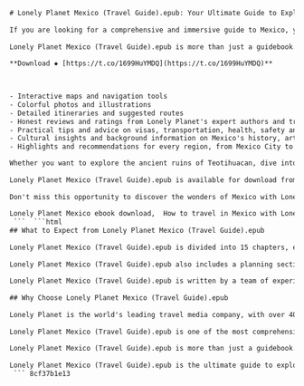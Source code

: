 ```html 
# Lonely Planet Mexico (Travel Guide).epub: Your Ultimate Guide to Exploring Mexico
 
If you are looking for a comprehensive and immersive guide to Mexico, you should consider downloading Lonely Planet Mexico (Travel Guide).epub. This ebook is the latest edition of Lonely Planet's best-selling travel guide to Mexico, covering all the top sights, activities, culture, cuisine and history of this diverse and vibrant country.
 
Lonely Planet Mexico (Travel Guide).epub is more than just a guidebook. It is a digital companion that will help you plan your trip, discover hidden gems, get off the beaten track and experience the best of Mexico. You can access it on any device, including your smartphone, tablet or laptop, and enjoy features such as:
 
**Download ✸ [https://t.co/1699HuYMDQ](https://t.co/1699HuYMDQ)**


 
- Interactive maps and navigation tools
- Colorful photos and illustrations
- Detailed itineraries and suggested routes
- Honest reviews and ratings from Lonely Planet's expert authors and travelers
- Practical tips and advice on visas, transportation, health, safety and more
- Cultural insights and background information on Mexico's history, art, music, festivals and cuisine
- Highlights and recommendations for every region, from Mexico City to Cabo Pulmo

Whether you want to explore the ancient ruins of Teotihuacan, dive into the coral reefs of Cabo Pulmo, sample the chili-spiced cuisine of Oaxaca, or celebrate the Day of the Dead in Mexico City, Lonely Planet Mexico (Travel Guide).epub will help you make the most of your trip. You will also learn about the rich and diverse culture of Mexico, from its pre-Hispanic and colonial heritage to its contemporary art and music scene.
 
Lonely Planet Mexico (Travel Guide).epub is available for download from various online platforms, such as YUMPU[^3^], Amazon Kindle Store, Apple Books and Google Play Books. You can also purchase a print version of the guidebook from Lonely Planet's website or your local bookstore.
 
Don't miss this opportunity to discover the wonders of Mexico with Lonely Planet Mexico (Travel Guide).epub. Download it today and start planning your dream vacation!
 
Lonely Planet Mexico ebook download,  How to travel in Mexico with Lonely Planet guide,  Lonely Planet Mexico epub format,  Best places to visit in Mexico according to Lonely Planet,  Lonely Planet Mexico travel tips and advice,  Lonely Planet Mexico book review,  Where to buy Lonely Planet Mexico epub,  Lonely Planet Mexico free sample chapter,  Lonely Planet Mexico best price and deals,  Lonely Planet Mexico latest edition,  Lonely Planet Mexico vs other travel guides,  How to convert Lonely Planet Mexico epub to pdf,  Lonely Planet Mexico recommended itineraries,  Lonely Planet Mexico cultural and historical insights,  Lonely Planet Mexico maps and images,  Lonely Planet Mexico highlights and hidden gems,  Lonely Planet Mexico food and drink guide,  Lonely Planet Mexico outdoor activities and adventures,  Lonely Planet Mexico safety and health information,  Lonely Planet Mexico practical information and resources,  Lonely Planet Mexico for solo travelers,  Lonely Planet Mexico for families and kids,  Lonely Planet Mexico for budget travelers,  Lonely Planet Mexico for luxury travelers,  Lonely Planet Mexico for backpackers and hostels,  Lonely Planet Mexico for digital nomads and remote workers,  Lonely Planet Mexico for expats and retirees,  Lonely Planet Mexico for students and teachers,  Lonely Planet Mexico for volunteers and social impact travelers,  Lonely Planet Mexico for LGBTQ+ travelers,  Lonely Planet Mexico for women travelers,  Lonely Planet Mexico for seniors and accessibility travelers,  Lonely Planet Mexico for wildlife and nature lovers,  Lonely Planet Mexico for art and architecture enthusiasts,  Lonely Planet Mexico for beach and coastal travelers,  Lonely Planet Mexico for city and urban travelers,  Lonely Planet Mexico for mountain and hiking travelers,  Lonely Planet Mexico for desert and arid travelers,  Lonely Planet Mexico for tropical and rainforest travelers,  Lonely Planet Mexico for island and archipelago travelers,  How to read Lonely Planet Mexico on Kindle or other devices,  How to update Lonely Planet Mexico epub with new information,  How to share Lonely Planet Mexico epub with friends or family,  How to print or copy pages from Lonely Planet Mexico epub,  How to cite or reference Lonely Planet Mexico epub in academic work or research ,  How to contact the authors or publishers of Lonely Planet Mexico epub ,  How to join the community or forum of Lonely Planet Mexico epub readers ,  How to give feedback or suggestions for improving Lonely Planet Mexico epub ,  How to write a testimonial or endorsement for Lonely Planet Mexico epub
 ```  ```html 
## What to Expect from Lonely Planet Mexico (Travel Guide).epub
 
Lonely Planet Mexico (Travel Guide).epub is divided into 15 chapters, each covering a different region of Mexico. Each chapter begins with an overview of the region, including its highlights, best time to visit, climate, culture and cuisine. Then, it provides detailed information on the top sights and attractions, as well as off-the-beaten-track options and hidden gems. You will also find maps, directions, opening hours, prices and contact details for each place.
 
Lonely Planet Mexico (Travel Guide).epub also includes a planning section, where you can find practical advice on how to prepare for your trip, such as what to pack, how to get around, where to stay, how to deal with money, health and safety issues and more. You will also find a section on responsible travel, where you can learn how to travel ethically and sustainably in Mexico.
 
Lonely Planet Mexico (Travel Guide).epub is written by a team of experienced and passionate travelers and writers, who have personally visited and researched every destination in the guidebook. They share their honest opinions and insider tips, as well as their love and respect for Mexico and its people. You can trust Lonely Planet to provide you with reliable and up-to-date information that will help you have an unforgettable trip.
 
## Why Choose Lonely Planet Mexico (Travel Guide).epub
 
Lonely Planet is the world's leading travel media company, with over 40 years of experience in creating high-quality guidebooks and digital products for travelers. Lonely Planet has a reputation for being authoritative, inspiring and trustworthy, as well as having a distinctive style and voice that appeals to travelers of all ages and backgrounds.
 
Lonely Planet Mexico (Travel Guide).epub is one of the most comprehensive and immersive guidebooks to Mexico available on the market. It covers every aspect of traveling in Mexico, from the most popular destinations to the most remote corners. It is designed to help you plan your trip according to your interests, budget and time frame. It is also easy to use and access on any device.
 
Lonely Planet Mexico (Travel Guide).epub is more than just a guidebook. It is a digital companion that will accompany you throughout your journey in Mexico. It will inspire you with stunning photos and stories, inform you with factual and relevant information, and empower you with practical tips and tools. It will also connect you with other travelers and locals who share your passion for Mexico.
 
Lonely Planet Mexico (Travel Guide).epub is the ultimate guide to exploring Mexico. Don't wait any longer. Download it now and start your adventure!
 ``` 8cf37b1e13
 
